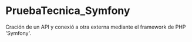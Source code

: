# PruebaTecnica_Symfony
Cración de un API y conexió a otra externa mediante el framework de PHP 'Symfony'.
